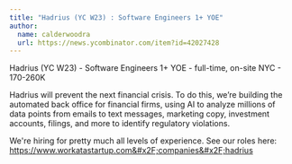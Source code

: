 ```yaml
---
title: "Hadrius (YC W23) : Software Engineers 1+ YOE"
author:
  name: calderwoodra
  url: https://news.ycombinator.com/item?id=42027428
---
```

Hadrius (YC W23) - Software Engineers 1+ YOE - full-time, on-site NYC - 170-260K

Hadrius will prevent the next financial crisis. To do this, we’re building the automated back office for financial firms, using AI to analyze millions of data points from emails to text messages, marketing copy, investment accounts, filings, and more to identify regulatory violations.

We&#x27;re hiring for pretty much all levels of experience. See our roles here:
<a href="https:&#x2F;&#x2F;www.workatastartup.com&#x2F;companies&#x2F;hadrius" rel="nofollow">https:&#x2F;&#x2F;www.workatastartup.com&#x2F;companies&#x2F;hadrius</a>
<JobApplication />
